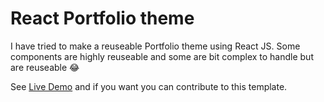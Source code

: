 # React Portfolio theme

I have tried to make a reuseable Portfolio theme using React JS.
Some components are highly reuseable and some are bit complex to handle but are reuseable 😂 

See <a href="http://wwww.taimoork.surge.sh" target="_blank">Live Demo</a> and if you want you can contribute to this template.
